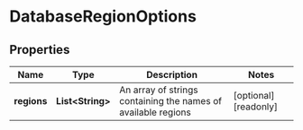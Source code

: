 

# DatabaseRegionOptions


## Properties

| Name | Type | Description | Notes |
|------------ | ------------- | ------------- | -------------|
|**regions** | **List&lt;String&gt;** | An array of strings containing the names of available regions |  [optional] [readonly] |



